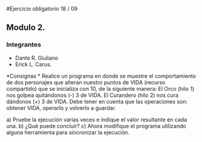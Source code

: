 #Ejercicio obligatorio 18 / 09
## Modulo 2.
### Integrantes
- Dante R. Giuliano
- Erick L. Carus.

*Consignas *
Realice un programa en donde se muestre el comportamiento de dos personajes que alteran nuestro puntos de VIDA (recurso compartido) que se inicializa con 10, de la siguiente manera:
El Orco (hilo 1) nos golpea quitándonos (-) 3 de VIDA.
El Curandero (hilo 2) nos cura dándonos (+) 3 de VIDA.
Debe tener en cuenta que las operaciones son: obtener VIDA, operarlo y volverlo a guardar.

a) Pruebe la ejecución varias veces e indique el valor resultante en cada una.
b) ¿Qué puede concluir?
c) Ahora modifique el programa utilizando alguna herramienta para sincronizar la ejecución.
